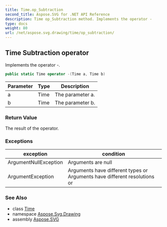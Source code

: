 ```yaml
---
title: Time.op_Subtraction
second_title: Aspose.SVG for .NET API Reference
description: Time op_Subtraction method. Implements the operator -
type: docs
weight: 80
url: /net/aspose.svg.drawing/time/op_subtraction/
---
```

## Time Subtraction operator

Implements the operator -.

```csharp
public static Time operator -(Time a, Time b)
```

| Parameter | Type | Description |
| --- | --- | --- |
| a | Time | The parameter a. |
| b | Time | The parameter b. |

### Return Value

The result of the operator.

### Exceptions

| exception | condition |
| --- | --- |
| ArgumentNullException | Arguments are null |
| ArgumentException | Arguments have different types or Arguments have different resolutions or |

### See Also

* class [Time](../)
* namespace [Aspose.Svg.Drawing](../../../aspose.svg.drawing/)
* assembly [Aspose.SVG](../../../)
